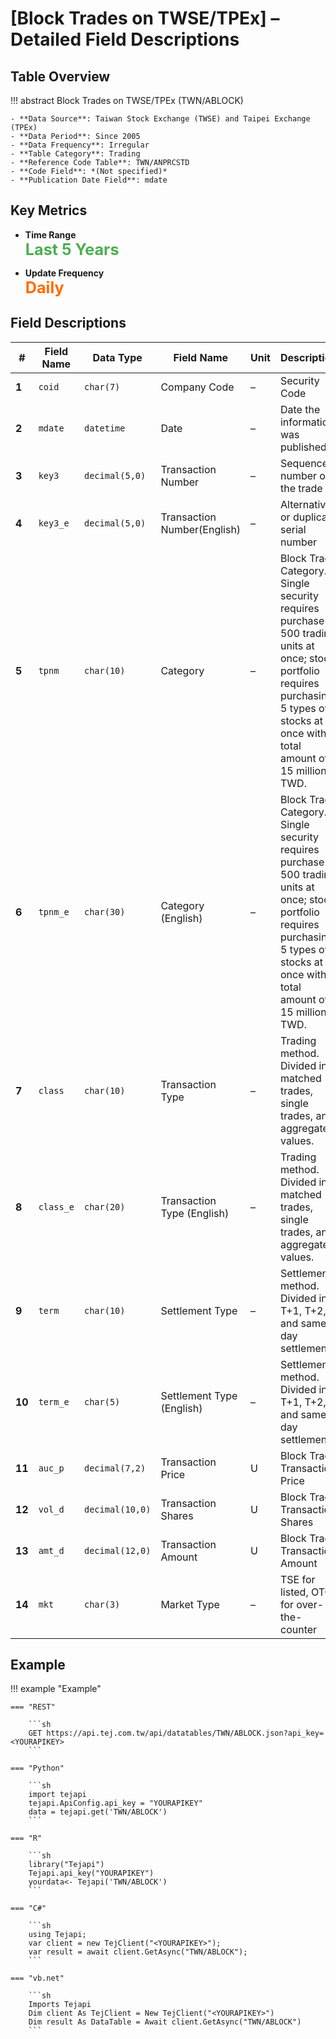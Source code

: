 # [Block Trades on TWSE/TPEx] – Detailed Field Descriptions


## Table Overview

!!! abstract
    Block Trades on TWSE/TPEx (TWN/ABLOCK)

    - **Data Source**: Taiwan Stock Exchange (TWSE) and Taipei Exchange (TPEx)  
    - **Data Period**: Since 2005  
    - **Data Frequency**: Irregular  
    - **Table Category**: Trading  
    - **Reference Code Table**: TWN/ANPRCSTD  
    - **Code Field**: *(Not specified)*  
    - **Publication Date Field**: mdate  


## Key Metrics

<div class="grid cards" markdown>

<!-- -   __Number of Records__

    ---

    Over 198,089 -->

- __Time Range__  
  **<span style="font-size: 1.8em; color: #4caf50;">Last 5 Years</span>**

- __Update Frequency__  
  **<span style="font-size: 1.8em; color: #ff6d00;">Daily</span>**

</div>



## Field Descriptions
| **#** | Field Name | Data Type       | Field Name          | Unit | Description                                                                                                     |
|-------|------------|------------------|-------------------------------|------|-----------------------------------------------------------------------------------------------------------------|
| **1**  | `coid`     | `char(7)`        | Company Code                  | –    |  Security Code                                                                         |
| **2**  | `mdate`    | `datetime`       | Date             | –    | Date the information was published                                                                              |
| **3**  | `key3`     | `decimal(5,0)`   | Transaction Number           | –    | Sequence number of the trade                                                                                    |
| **4**  | `key3_e`   | `decimal(5,0)`   | Transaction Number(English)     | –    | Alternative or duplicate serial number                                                                          |
| **5**  | `tpnm`     | `char(10)`       | Category       | –    | Block Trade Category. Single security requires purchase of 500 trading units at once; stock portfolio requires purchasing 5 types of stocks at once with a total amount of 15 million TWD.       |
| **6**  | `tpnm_e`   | `char(30)`       | Category (English)    | –    | Block Trade Category. Single security requires purchase of 500 trading units at once; stock portfolio requires purchasing 5 types of stocks at once with a total amount of 15 million TWD.       |
| **7**  | `class`    | `char(10)`       |  Transaction Type                  | –    | Trading method. Divided into matched trades, single trades, and aggregated values.          |
| **8**  | `class_e`  | `char(20)`       |  Transaction Type (English)        | –    | Trading method. Divided into matched trades, single trades, and aggregated values.          |
| **9**  | `term`     | `char(10)`       | Settlement Type               | –    | Settlement method. Divided into T+1, T+2, and same-day settlement.                                                                           |
| **10** | `term_e`   | `char(5)`        | Settlement Type (English)     | –    | Settlement method. Divided into T+1, T+2, and same-day settlement.                                                                           |
| **11** | `auc_p`    | `decimal(7,2)`   | Transaction Price             | U    | Block Trade Transaction Price                                                                               |
| **12** | `vol_d`    | `decimal(10,0)`  | Transaction Shares                 | U    | Block Trade Transaction Shares                                                                                         |
| **13** | `amt_d`    | `decimal(12,0)`  | Transaction Amount            | U    | Block Trade Transaction Amount                                                                            |
| **14** | `mkt`      | `char(3)`        | Market Type                        | –    | TSE for listed, OTC for over-the-counter                                                                    |



## Example
!!! example "Example"

    === "REST"

        ```sh
        GET https://api.tej.com.tw/api/datatables/TWN/ABLOCK.json?api_key=<YOURAPIKEY>
        ```

    === "Python"

        ```sh
        import tejapi
        tejapi.ApiConfig.api_key = "YOURAPIKEY"
        data = tejapi.get('TWN/ABLOCK')
        ```
    
    === "R"

        ```sh
        library("Tejapi")
        Tejapi.api_key("YOURAPIKEY")
        yourdata<- Tejapi('TWN/ABLOCK')
        ```
    
    === "C#"

        ```sh
        using Tejapi;
        var client = new TejClient("<YOURAPIKEY>");
        var result = await client.GetAsync("TWN/ABLOCK");
        ```
    
    === "vb.net"

        ```sh
        Imports Tejapi
        Dim client As TejClient = New TejClient("<YOURAPIKEY>")
        Dim result As DataTable = Await client.GetAsync("TWN/ABLOCK")
        ```
